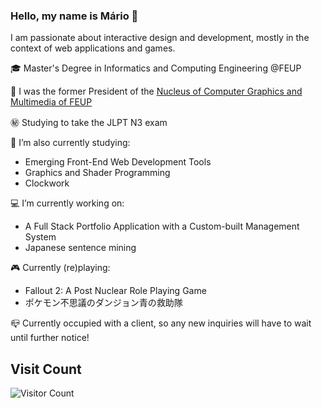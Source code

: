 ### Hello, my name is Mário 👋

I am passionate about interactive design and development, mostly in the context of web applications and games.

🎓 Master's Degree in Informatics and Computing Engineering @FEUP

:briefcase: I was the former President of the [Nucleus of Computer Graphics and Multimedia of FEUP](ncgm.fe.up.pt)

:secret: Studying to take the JLPT N3 exam

:notebook: I’m also currently studying:
  - Emerging Front-End Web Development Tools
  - Graphics and Shader Programming
  - Clockwork
  
:computer: I’m currently working on:
  - A Full Stack Portfolio Application with a Custom-built Management System
  - Japanese sentence mining
  
:video_game: Currently (re)playing:
  - Fallout 2: A Post Nuclear Role Playing Game
  - ポケモン不思議のダンジョン青の救助隊

📪 Currently occupied with a client, so any new inquiries will have to wait until further notice!

## Visit Count
![Visitor Count](https://profile-counter.glitch.me/Retchut/count.svg)
